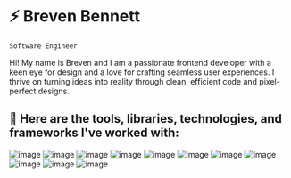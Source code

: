 # :zap: Breven Bennett

`Software Engineer`

Hi! My name is Breven and I am a passionate frontend developer with a keen eye for design and a love for crafting seamless user experiences. I thrive on turning ideas into reality through clean, efficient code and pixel-perfect designs.

## :hammer: Here are the tools, libraries, technologies, and frameworks I've worked with:

![image](https://github.com/BrevenBennett/BrevenBennett/assets/118828879/ec6546ee-306e-40a6-90f6-a8078a8bc2a1)
![image](https://github.com/BrevenBennett/BrevenBennett/assets/118828879/8618f7ec-5611-47b5-8f4d-881334a8f6a9)
![image](https://github.com/BrevenBennett/BrevenBennett/assets/118828879/51102bbb-f6ff-4cc9-85fe-0471fd11906a)
![image](https://github.com/BrevenBennett/BrevenBennett/assets/118828879/1750b33a-e401-436b-93f6-77c3d9c11624)
![image](https://github.com/BrevenBennett/BrevenBennett/assets/118828879/52abd6ab-690b-46bf-81b4-8091ef405d89)
![image](https://github.com/BrevenBennett/BrevenBennett/assets/118828879/08bfeb72-314e-4379-8a52-814e0f134fe8)
![image](https://github.com/BrevenBennett/BrevenBennett/assets/118828879/cfe588d2-0b48-42f2-b184-10395dde2bf0)
![image](https://github.com/BrevenBennett/BrevenBennett/assets/118828879/bbba438e-2cab-4f4c-8ac1-74e375a4140b)
![image](https://github.com/BrevenBennett/BrevenBennett/assets/118828879/fde8a2d9-e8ee-4bfc-a26f-39253573536d)
![image](https://github.com/BrevenBennett/BrevenBennett/assets/118828879/a4ad3b74-baf3-4de4-8ddd-412aef53c6a2)
![image](https://github.com/BrevenBennett/BrevenBennett/assets/118828879/073e6bb6-2483-4445-b451-48e6bd221745)
